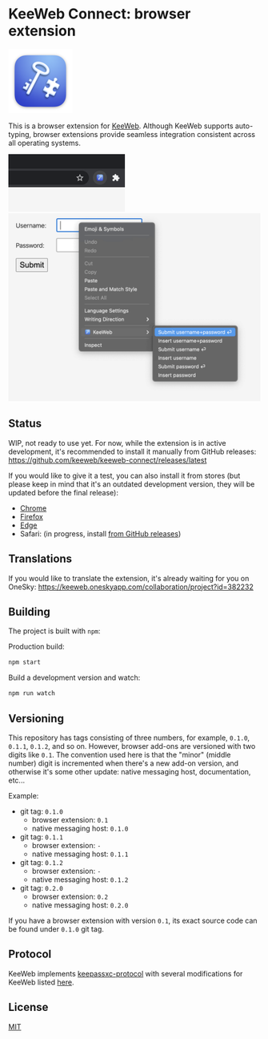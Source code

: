 # KeeWeb Connect: browser extension

<img src="xcode/KeeWeb%20Connect/Assets.xcassets/AppIcon.appiconset/icon_128x128%402x.png" width="128" alt="KeeWeb Connect logo" />

This is a browser extension for [KeeWeb](https://keeweb.info).
Although KeeWeb supports auto-typing, browser extensions provide seamless integration
consistent across all operating systems.

<img src="img/chrome/button.png" width="233" alt="KeeWeb Connect button" />

<img src="img/chrome/menu.png" width="646" alt="KeeWeb Connect menu" />

## Status

WIP, not ready to use yet. For now, while the extension is in active development,
it's recommended to install it manually from GitHub releases:
https://github.com/keeweb/keeweb-connect/releases/latest

If you would like to give it a test, you can also install it from stores (but please keep in mind 
that it's an outdated development version, they will be updated before the final release):
- [Chrome](https://chrome.google.com/webstore/detail/keeweb-connect/pikpfmjfkekaeinceagbebpfkmkdlcjk)
- [Firefox](https://addons.mozilla.org/firefox/addon/keeweb-connect/)
- [Edge](https://microsoftedge.microsoft.com/addons/detail/keewebconnect/nmggpehkjmeaeocmaijenpejbepckinm)
- Safari: (in progress, install [from GitHub releases](https://github.com/keeweb/keeweb-connect/releases/latest))

## Translations

If you would like to translate the extension, it's already waiting for you on OneSky: https://keeweb.oneskyapp.com/collaboration/project?id=382232

## Building

The project is built with `npm`:

Production build:
```sh
npm start
```

Build a development version and watch:
```sh
npm run watch
```

## Versioning

This repository has tags consisting of three numbers, for example,
`0.1.0`, `0.1.1`, `0.1.2`, and so on. However, browser add-ons are versioned with
two digits like `0.1`. The convention used here is that the "minor" (middle number)
digit is incremented when there's a new add-on version, and otherwise it's 
some other update: native messaging host, documentation, etc...

Example:

- git tag: `0.1.0`
  - browser extension: `0.1`
  - native messaging host: `0.1.0`
- git tag: `0.1.1`
  - browser extension: `-`
  - native messaging host: `0.1.1`
- git tag: `0.1.2`
  - browser extension: `-`
  - native messaging host: `0.1.2`
- git tag: `0.2.0`
  - browser extension: `0.2`
  - native messaging host: `0.2.0`

If you have a browser extension with version `0.1`, its exact source code
can be found under `0.1.0` git tag.

## Protocol

KeeWeb implements [keepassxc-protocol](https://github.com/keepassxreboot/keepassxc-browser/blob/develop/keepassxc-protocol.md)
with several modifications for KeeWeb listed [here](docs/keeweb-connect-protocol.md).

## License

[MIT](https://github.com/keeweb/keeweb-connect/blob/master/LICENSE)

